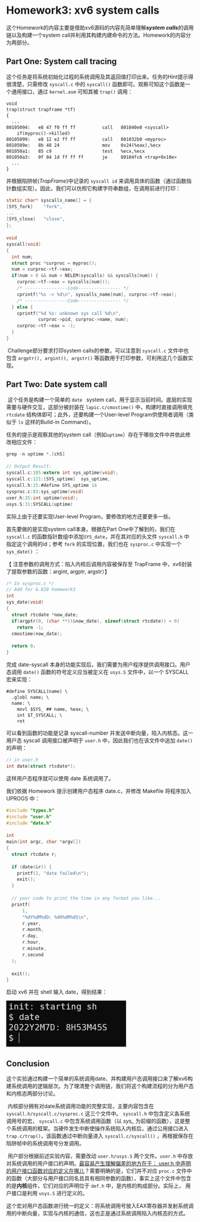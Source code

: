 # Homework3: xv6 system calls

​		这个Homework的内容主要是借助xv6源码的内容先简单理解***system calls***的调用链以及构建一个system call并利用其构建内建命令的方法。Homework的内容分为两部分。



## Part One: System call tracing

​		这个任务是将系统初始化过程的系统调用及其返回值打印出来。任务的Hint提示得很清楚，只需修改 `syscall.c` 中的 `syscall()` 函数即可。观察可知这个函数是一个通用接口，通过 `kernel.asm` 可知其被 `trap()` 调用：

```assembly
void
trap(struct trapframe *tf)
{
  ...
80105094:	e8 47 f0 ff ff       	call   801040e0 <syscall>
    if(myproc()->killed)
80105099:	e8 12 e2 ff ff       	call   801032b0 <myproc>
8010509e:	8b 48 24             	mov    0x24(%eax),%ecx
801050a1:	85 c9                	test   %ecx,%ecx
801050a3:	0f 84 1d ff ff ff    	je     80104fc6 <trap+0x10e>
  ...
}
```

 并根据陷阱帧(*TrapFrame*)中记录的 `syscall id` 来调用具体的函数（通过函数指针数组实现）。因此，我们可以仿照它构建字符串数组，在调用前进行打印：

```c
static char* syscalls_name[] = {
[SYS_fork]    "fork",
...
[SYS_close]   "close",
};

void
syscall(void)
{
  int num;
  struct proc *curproc = myproc();
  num = curproc->tf->eax;
  if(num > 0 && num < NELEM(syscalls) && syscalls[num]) {
    curproc->tf->eax = syscalls[num]();
    /* ----------------Code---------------- */
    cprintf("%s -> %d\n", syscalls_name[num], curproc->tf->eax);
    /* ----------------Code---------------- */
  } else {
    cprintf("%d %s: unknown sys call %d\n",
            curproc->pid, curproc->name, num);
    curproc->tf->eax = -1;
  }
}
```

​	Challenge部分要求打印system calls的参数，可以注意到 `syscall.c` 文件中也包含 `argptr(), argint(), argstr()` 等函数用于打印参数，可利用这几个函数实现。



## Part Two: Date system call

​		这个任务是构建一个简单的 `date ` system call，用于显示当前时间。底层的实现需要与硬件交互，这部分被封装在 `lapic.c/cmostime()` 中，构建时直接调用填充 `rtcdate` 结构体即可；此外，还要构建一个User-level Program供使用者调用（类似于 `ls` 这样的Build-in Command）。

任务的提示是观察其他的system call（例如`uptime`）存在于哪些文件中并依此修改相应文件：

```c
grep -n uptime *.[chS]

// Output Result:
syscall.c:105:extern int sys_uptime(void);
syscall.c:121:[SYS_uptime]  sys_uptime,
syscall.h:15:#define SYS_uptime 14
sysproc.c:83:sys_uptime(void)
user.h:25:int uptime(void);
usys.S:31:SYSCALL(uptime)
```

实际上由于还要实现User-level Program，要修改的地方还要更多一些。

首先要做的是实现system call本身。根据在Part One中了解到的，我们在`syscall.c` 的函数指针数组中添加`SYS_date`，并在其对应的头文件 `syscall.h` 中指定这个调用的id；参考 `fork` 的实现位置，我们也在 `sysproc.c` 中实现一个`sys_date()`  ：

【 注意参数的调用方式：陷入内核后调用内容被保存至 TrapFrame 中，xv6封装了提取参数的函数：argint, argptr, argstr）】

```c
/* In sysproc.c */
// Add for 6.828 homework3
int
sys_date(void)
{
  struct rtcdate *now_date;
  if(argptr(0, (char **)(&now_date), sizeof(struct rtcdate)) < 0)
    return -1;
  cmostime(now_date);

  return 0;
}
```

完成 date-syscall 本身的功能实现后，我们需要为用户程序提供调用接口。用户态调用 `date()` 函数的符号定义应当被定义在 `usys.S` 文件中，以一个 SYSCALL 宏来实现：

```assembly
#define SYSCALL(name) \
  .globl name; \
  name: \
    movl $SYS_ ## name, %eax; \
    int $T_SYSCALL; \
    ret
```

可以看到函数的功能是记录 syscall-number 并发送中断向量，陷入内核态。这一用户态 syscall 调用接口被声明于 `user.h` 中，因此我们也在该文件中追加 `date()` 的声明：

```c
// in user.h
int date(struct rtcdate*);
```

这样用户态程序就可以使用 date 系统调用了。

我们依据 Homework 提示创建用户态程序 date.c，并修改 Makefile 将程序加入 UPROGS 中：

```c
#include "types.h"
#include "user.h"
#include "date.h"

int
main(int argc, char *argv[])
{
  struct rtcdate r;

  if (date(&r)) {
    printf(2, "date failed\n");
    exit();
  }

  // your code to print the time in any format you like...
  printf(
      1,
      "%dY%dM%dD: %dH%dM%dS\n",
      r.year,
      r.month,
      r.day,
      r.hour,
      r.minute,
      r.second
  );

  exit();
}
```

启动 xv6 并在 shell 输入 date，得到结果：



![date](../pics/hw3-date.png)



## Conclusion

​		这个实验通过构建一个简单的系统调用date、并构建用户态调用接口来了解xv6构建系统调用的逻辑层次。为了理清整个调用链，我们将这个构建流程的分为用户态和内核态两部分讨论。

​		内核部分拥有对date系统调用功能的完整实现，主要内容包含在 `syscall.h/syscall.c/sysproc.c` 这三个文件中。 `syscall.h` 中包含定义各系统调用号的宏， `syscall.c` 中包含系统调用函数（以 *sys_* 为前缀的函数），这是整个系统调用的框架。当硬件发生中断使操作系统陷入内核后，通过公用接口进入 `trap.c/trap()`，该函数通过中断向量进入 `syscall.c/syscall()` ，再根据保存在陷阱帧中的系统调用号分发调用。

​		用户部分根据前述实验内容，需要改动 `user.h/usys.S` 两个文件。`user.h` 中存放对系统调用的用户接口的声明。<u>最容易产生理解偏差的地方在于： user.h 中声明的用户接口函数对应的定义在哪儿</u>？需要明确的是，它们并不对应 `proc.c` 文件中的函数（大部分与用户接口同名且具有相同参数的函数），事实上这个文件中包含的是**内核**组件，它们对应的声明位于 `def.h` 中，是内核的构成部分。实际上， 用户接口是利用 `usys.S` 进行定义的。

这个宏对用户态函数进行统一的定义：将系统调用号放入EAX寄存器并发射系统调用的中断向量，实现与内核的通信，这也正是通过系统调用陷入内核态的方式。